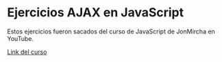 # Ejercicios AJAX en JavaScript

Estos ejercicios fueron sacados del curso de JavaScript de JonMircha en YouTube.

[Link del curso](https://www.youtube.com/playlist?list=PLvq-jIkSeTUZ6QgYYO3MwG9EMqC-KoLXA)